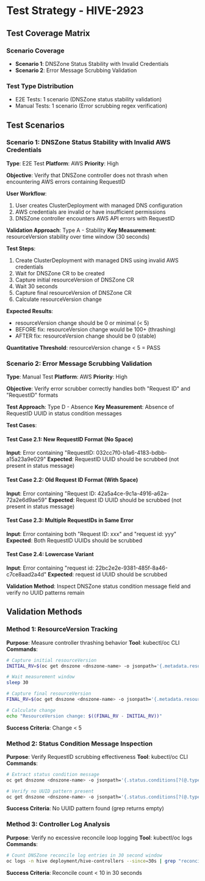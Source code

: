 # Test Strategy - HIVE-2923

## Test Coverage Matrix

### Scenario Coverage
- **Scenario 1**: DNSZone Status Stability with Invalid Credentials
- **Scenario 2**: Error Message Scrubbing Validation

### Test Type Distribution
- E2E Tests: 1 scenario (DNSZone status stability validation)
- Manual Tests: 1 scenario (Error scrubbing regex verification)

## Test Scenarios

### Scenario 1: DNSZone Status Stability with Invalid AWS Credentials
**Type**: E2E Test
**Platform**: AWS
**Priority**: High

**Objective**: Verify that DNSZone controller does not thrash when encountering AWS errors containing RequestID

**User Workflow**:
1. User creates ClusterDeployment with managed DNS configuration
2. AWS credentials are invalid or have insufficient permissions
3. DNSZone controller encounters AWS API errors with RequestID

**Validation Approach**: Type A - Stability
**Key Measurement**: resourceVersion stability over time window (30 seconds)

**Test Steps**:
1. Create ClusterDeployment with managed DNS using invalid AWS credentials
2. Wait for DNSZone CR to be created
3. Capture initial resourceVersion of DNSZone CR
4. Wait 30 seconds
5. Capture final resourceVersion of DNSZone CR
6. Calculate resourceVersion change

**Expected Results**:
- resourceVersion change should be 0 or minimal (< 5)
- BEFORE fix: resourceVersion change would be 100+ (thrashing)
- AFTER fix: resourceVersion change should be 0 (stable)

**Quantitative Threshold**: resourceVersion change < 5 = PASS

### Scenario 2: Error Message Scrubbing Validation
**Type**: Manual Test
**Platform**: AWS
**Priority**: High

**Objective**: Verify error scrubber correctly handles both "Request ID" and "RequestID" formats

**Test Approach**: Type D - Absence
**Key Measurement**: Absence of RequestID UUID in status condition messages

**Test Cases**:

#### Test Case 2.1: New RequestID Format (No Space)
**Input**: Error containing "RequestID: 032cc7f0-b1a6-4183-bdbb-a15a23a9e029"
**Expected**: RequestID UUID should be scrubbed (not present in status message)

#### Test Case 2.2: Old Request ID Format (With Space)
**Input**: Error containing "Request ID: 42a5a4ce-9c1a-4916-a62a-72a2e6d9ae59"
**Expected**: Request ID UUID should be scrubbed (not present in status message)

#### Test Case 2.3: Multiple RequestIDs in Same Error
**Input**: Error containing both "Request ID: xxx" and "request id: yyy"
**Expected**: Both RequestID UUIDs should be scrubbed

#### Test Case 2.4: Lowercase Variant
**Input**: Error containing "request id: 22bc2e2e-9381-485f-8a46-c7ce8aad2a4d"
**Expected**: request id UUID should be scrubbed

**Validation Method**: Inspect DNSZone status condition message field and verify no UUID patterns remain

## Validation Methods

### Method 1: ResourceVersion Tracking
**Purpose**: Measure controller thrashing behavior
**Tool**: kubectl/oc CLI
**Commands**:
```bash
# Capture initial resourceVersion
INITIAL_RV=$(oc get dnszone <dnszone-name> -o jsonpath='{.metadata.resourceVersion}')

# Wait measurement window
sleep 30

# Capture final resourceVersion
FINAL_RV=$(oc get dnszone <dnszone-name> -o jsonpath='{.metadata.resourceVersion}')

# Calculate change
echo "ResourceVersion change: $((FINAL_RV - INITIAL_RV))"
```

**Success Criteria**: Change < 5

### Method 2: Status Condition Message Inspection
**Purpose**: Verify RequestID scrubbing effectiveness
**Tool**: kubectl/oc CLI
**Commands**:
```bash
# Extract status condition message
oc get dnszone <dnszone-name> -o jsonpath='{.status.conditions[?(@.type=="DNSError")].message}'

# Verify no UUID pattern present
oc get dnszone <dnszone-name> -o jsonpath='{.status.conditions[?(@.type=="DNSError")].message}' | grep -E '[0-9a-f]{8}-[0-9a-f]{4}-[0-9a-f]{4}-[0-9a-f]{4}-[0-9a-f]{12}'
```

**Success Criteria**: No UUID pattern found (grep returns empty)

### Method 3: Controller Log Analysis
**Purpose**: Verify no excessive reconcile loop logging
**Tool**: kubectl/oc logs
**Commands**:
```bash
# Count DNSZone reconcile log entries in 30 second window
oc logs -n hive deployment/hive-controllers --since=30s | grep "reconciling DNSZone" | wc -l
```

**Success Criteria**: Reconcile count < 10 in 30 seconds
